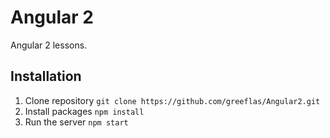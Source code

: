 # Angular 2
Angular 2 lessons.

## Installation
1. Clone repository `git clone https://github.com/greeflas/Angular2.git`
2. Install packages `npm install`
3. Run the server `npm start`